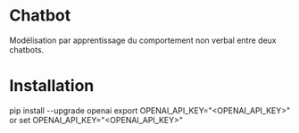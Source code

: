 # Chatbot
Modélisation par apprentissage du comportement non verbal  entre deux chatbots.



# Installation
pip install --upgrade openai
export OPENAI_API_KEY="<OPENAI_API_KEY>"  or  set OPENAI_API_KEY="<OPENAI_API_KEY>"
